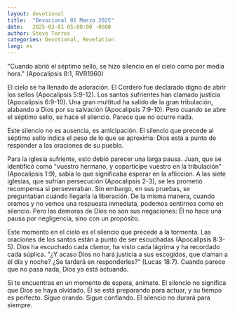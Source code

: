 ```yaml
---
layout: devotional
title:  "Devocional 01 Marzo 2025"
date:   2025-03-01 05:00:00 -0600
author: Steve Torres
categories: Devotional, Revelation
lang: es
---
```


<div class="scripture">
  "Cuando abrió el séptimo sello, se hizo silencio en el cielo como por media hora." (Apocalipsis 8:1, RVR1960)
</div>

El cielo se ha llenado de adoración. El Cordero fue declarado digno de abrir los sellos (Apocalipsis 5:9-12). Los santos sufrientes han clamado justicia (Apocalipsis 6:9-10). Una gran multitud ha salido de la gran tribulación, alabando a Dios por su salvación (Apocalipsis 7:9-10). Pero cuando se abre el séptimo sello, se hace el silencio. Parece que no ocurre nada.

Este silencio no es ausencia, es anticipación. El silencio que precede al séptimo sello indica el peso de lo que se aproxima: Dios está a punto de responder a las oraciones de su pueblo.

Para la iglesia sufriente, esto debió parecer una larga pausa. Juan, que se identificó como "vuestro hermano, y copartícipe vuestro en la tribulación" (Apocalipsis 1:9), sabía lo que significaba esperar en la aflicción. A las siete iglesias, que sufrían persecución (Apocalipsis 2-3), se les prometió recompensa si perseveraban. Sin embargo, en sus pruebas, se preguntaban cuándo llegaría la liberación. De la misma manera, cuando oramos y no vemos una respuesta inmediata, podemos sentirnos como en silencio. Pero las demoras de Dios no son sus negaciones: Él no hace una pausa por negligencia, sino con un propósito.

Este momento en el cielo es el silencio que precede a la tormenta. Las oraciones de los santos están a punto de ser escuchadas (Apocalipsis 8:3-5). Dios ha escuchado cada clamor, ha visto cada lágrima y ha recordado cada súplica. "¿Y acaso Dios no hará justicia a sus escogidos, que claman a él día y noche? ¿Se tardará en responderles?" (Lucas 18:7). Cuando parece que no pasa nada, Dios ya está actuando.

Si te encuentras en un momento de espera, anímate. El silencio no significa que Dios se haya olvidado. Él se está preparando para actuar, y su tiempo es perfecto. Sigue orando. Sigue confiando. El silencio no durará para siempre.